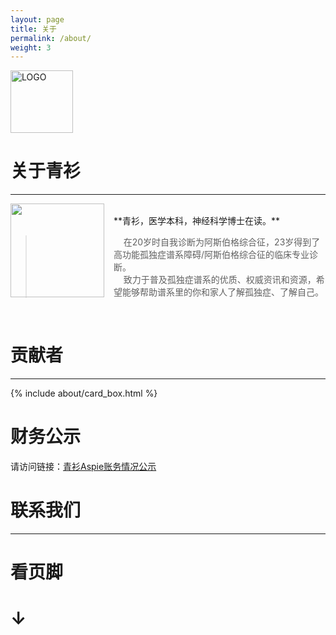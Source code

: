```yaml
---
layout: page
title: 关于
permalink: /about/
weight: 3
---
```


<img align="center" width="100px" src="/assets/favicon.ico"  alt="LOGO"/>

# 关于青衫

---

<img style="float: left;padding-right: 15px;width: 150px" src="/assets/img/qingshan.jpg">
<br/>
**青衫，医学本科，神经科学博士在读。**

> &nbsp;&nbsp;&nbsp;&nbsp;在20岁时自我诊断为阿斯伯格综合征，23岁得到了高功能孤独症谱系障碍/阿斯伯格综合征的临床专业诊断。  
> &nbsp;&nbsp;&nbsp;&nbsp;致力于普及孤独症谱系的优质、权威资讯和资源，希望能够帮助谱系里的你和家人了解孤独症、了解自己。

<br/>


# 贡献者

---

{% include about/card_box.html %}

# 财务公示

请访问链接：[青衫Aspie账务情况公示](https://www.notion.so/9cd69930deea44639f409ede6f27cd73?v=58752a00521d4bf2b169b3c3f5322478)

# 联系我们

---

# 看页脚 

# ↓
